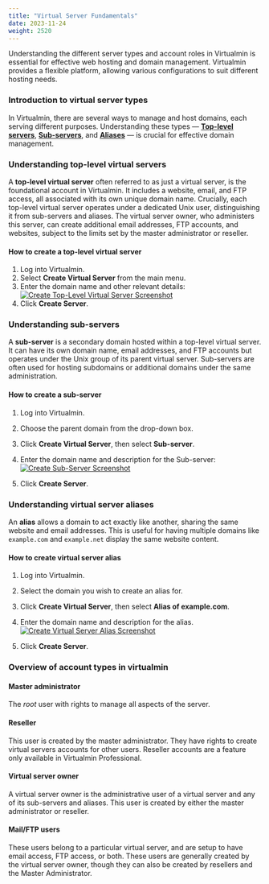 ```yaml
---
title: "Virtual Server Fundamentals"
date: 2023-11-24
weight: 2520
---
```


Understanding the different server types and account roles in Virtualmin is essential for effective web hosting and domain management. Virtualmin provides a flexible platform, allowing various configurations to suit different hosting needs.

### Introduction to virtual server types

In Virtualmin, there are several ways to manage and host domains, each serving different purposes. Understanding these types — [**Top-level servers**](#understanding-top-level-virtual-servers), [**Sub-servers**](#understanding-sub-servers), and [**Aliases**](#understanding-virtual-server-aliases) — is crucial for effective domain management.

### Understanding top-level virtual servers

A **top-level virtual server** often referred to as just a virtual server, is the foundational account in Virtualmin. It includes a website, email, and FTP access, all associated with its own unique domain name. Crucially, each top-level virtual server operates under a dedicated Unix user, distinguishing it from sub-servers and aliases. The virtual server owner, who administers this server, can create additional email addresses, FTP accounts, and websites, subject to the limits set by the master administrator or reseller.

#### How to create a top-level virtual server

1. Log into Virtualmin.
2. Select **Create Virtual Server** from the main menu.
3. Enter the domain name and other relevant details:
    [![](/images/docs/screenshots/tutorials/step-by-step/light/create-top-level-virtual-server.png "Create Top-Level Virtual Server Screenshot")](/images/docs/screenshots/tutorials/step-by-step/light/create-top-level-virtual-server.png)
4. Click **Create Server**.

### Understanding sub-servers

A **sub-server** is a secondary domain hosted within a top-level virtual server. It can have its own domain name, email addresses, and FTP accounts but operates under the Unix group of its parent virtual server. Sub-servers are often used for hosting subdomains or additional domains under the same administration.

#### How to create a sub-server

1. Log into Virtualmin.
2. Choose the parent domain from the drop-down box.
3. Click **Create Virtual Server**, then select **Sub-server**.
4. Enter the domain name and description for the Sub-server:
    [![](/images/docs/screenshots/tutorials/step-by-step/light/create-sub-server.png "Create Sub-Server Screenshot")](/images/docs/screenshots/tutorials/step-by-step/light/create-sub-server.png)

5. Click **Create Server**.

### Understanding virtual server aliases

An **alias** allows a domain to act exactly like another, sharing the same website and email addresses. This is useful for having multiple domains like `example.com` and `example.net` display the same website content.

#### How to create virtual server alias

1. Log into Virtualmin.
2. Select the domain you wish to create an alias for.
3. Click **Create Virtual Server**, then select **Alias of example.com**.
4. Enter the domain name and description for the alias.
    [![](/images/docs/screenshots/tutorials/step-by-step/light/create-alias.png "Create Virtual Server Alias Screenshot")](/images/docs/screenshots/tutorials/step-by-step/light/create-alias.png)

5. Click **Create Server**.

### Overview of account types in virtualmin

#### Master administrator
   The _root_ user with rights to manage all aspects of the server.
#### Reseller
   This user is created by the master administrator. They have rights to create virtual servers accounts for other users. Reseller accounts are a feature only available in Virtualmin Professional.
#### Virtual server owner
   A virtual server owner is the administrative user of a virtual server and any of its sub-servers and aliases. This user is created by either the master administrator or reseller.
#### Mail/FTP users
   These users belong to a particular virtual server, and are setup to have email access, FTP access, or both. These users are generally created by the virtual server owner, though they can also be created by resellers and the Master Administrator.
